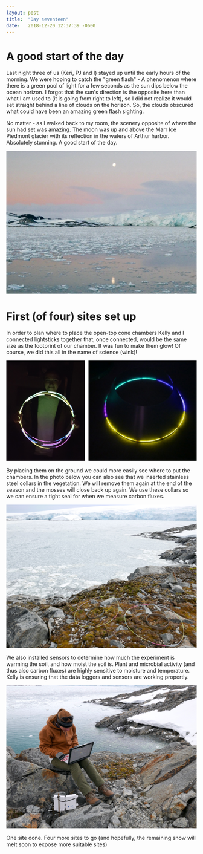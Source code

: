 ```yaml
---
layout: post
title:  "Day seventeen"
date:   2018-12-20 12:37:39 -0600
---
```


# A good start of the day
Last night three of us (Keri, PJ and I) stayed up until the early hours of the morning. We were hoping to catch the "green flash" - A phenomenon where there is a green pool of light for a few seconds as the sun dips below the ocean horizon. I forgot that the sun's direction is the opposite here than what I am used to (it is going from right to left), so I did not realize it would set straight behind a line of clouds on the horizon. So, the clouds obscured what could have been an amazing green flash sighting. 

No matter - as I walked back to my room, the scenery opposite of where the sun had set was amazing. The moon was up and above the Marr Ice Piedmont glacier with its reflection in the waters of Arthur harbor. Absolutely stunning. A good start of the day.

![Moon rise](/assets/blog_photos/181220/p1060599.jpg)

# First (of four) sites set up
In order to plan where to place the open-top cone chambers Kelly and I connected lightsticks together that, once connected, would be the same size as the footprint of our chamber. It was fun to make them glow! Of course, we did this all in the name of science (wink)!

![Light sticks](/assets/blog_photos/181220/lightsticks.jpg)

By placing them on the ground we could more easily see where to put the chambers. In the photo below you can also see that we inserted stainless steel collars in the vegetation. We will remove them again at the end of the season and the mosses will close back up again. We use these collars so we can ensure a tight seal for when we measure carbon fluxes.

![Light sticks](/assets/blog_photos/181220/p1060606.jpg)

We also installed sensors to determine how much the experiment is warming the soil, and how moist the soil is. Plant and microbial activity (and thus also carbon fluxes) are highly sensitive to moisture and temperature. Kelly is ensuring that the data loggers and sensors are working propertly.

![Kelly checking on logger](/assets/blog_photos/181220/p1060612.jpg)

One site done. Four more sites to go (and hopefully, the remaining snow will melt soon to expose more suitable sites)

